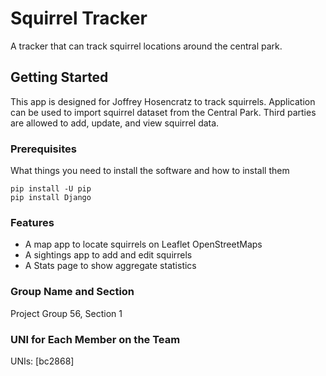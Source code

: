 # Squirrel Tracker

A tracker that can track squirrel locations around the central park.

## Getting Started

This app is designed for Joffrey Hosencratz to track squirrels. Application can be used to import squirrel dataset from the Central Park. Third parties are allowed to add, update, and view squirrel data.

### Prerequisites

What things you need to install the software and how to install them

```
pip install -U pip
pip install Django
```
### Features

* A map app to locate squirrels on Leaflet OpenStreetMaps
* A sightings app to add and edit squirrels
* A Stats page to show aggregate statistics

### Group Name and Section

Project Group 56, Section 1

### UNI for Each Member on the Team

UNIs: [bc2868]
